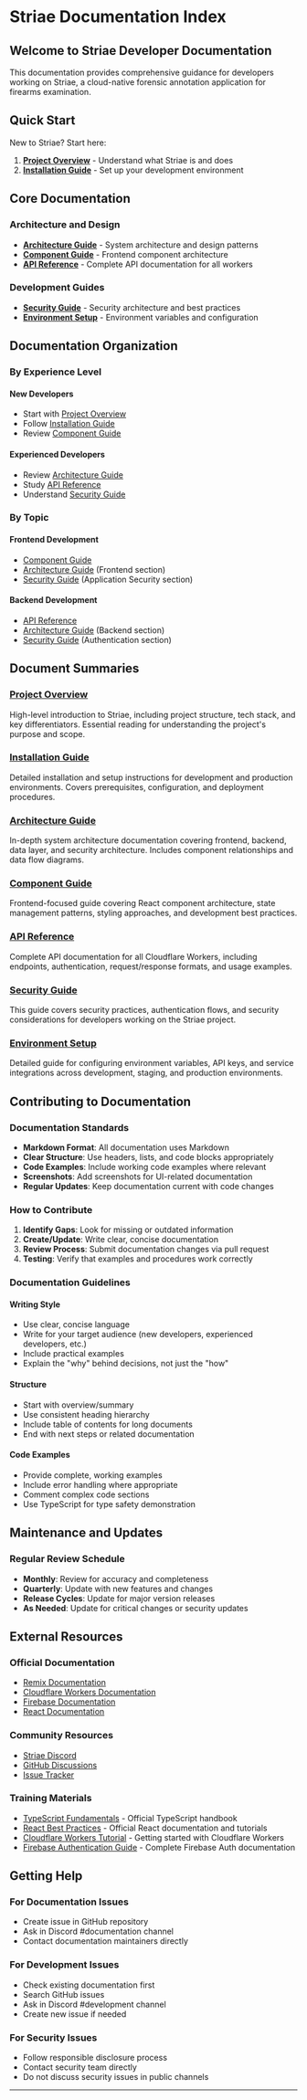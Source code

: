 # Striae Documentation Index

## Welcome to Striae Developer Documentation

This documentation provides comprehensive guidance for developers working on Striae, a cloud-native forensic annotation application for firearms examination.

## Quick Start

New to Striae? Start here:

1. **[Project Overview](https://docs.stephenjlu.com/docs-stephenjlu/striae-overview/striae-overview)** - Understand what Striae is and does
2. **[Installation Guide](https://docs.stephenjlu.com/docs-stephenjlu/striae-overview/striae-installation-guide)** - Set up your development environment

## Core Documentation

### Architecture and Design

- **[Architecture Guide](https://docs.stephenjlu.com/docs-stephenjlu/striae-overview/striae-overview/striae-architecture-guide)** - System architecture and design patterns
- **[Component Guide](https://docs.stephenjlu.com/docs-stephenjlu/striae-overview/striae-overview/striae-component-guide)** - Frontend component architecture
- **[API Reference](https://docs.stephenjlu.com/docs-stephenjlu/striae-overview/striae-overview/striae-api-reference)** - Complete API documentation for all workers

### Development Guides

- **[Security Guide](https://docs.stephenjlu.com/docs-stephenjlu/striae-overview/striae-overview/striae-security-guide)** - Security architecture and best practices
- **[Environment Setup](https://docs.stephenjlu.com/docs-stephenjlu/striae-overview/striae-installation-guide/environment-variables-setup)** - Environment variables and configuration

## Documentation Organization

### By Experience Level

#### New Developers
- Start with [Project Overview](https://docs.stephenjlu.com/docs-stephenjlu/striae-overview/striae-overview)
- Follow [Installation Guide](https://docs.stephenjlu.com/docs-stephenjlu/striae-overview/striae-installation-guide)
- Review [Component Guide](https://docs.stephenjlu.com/docs-stephenjlu/striae-overview/striae-overview/striae-component-guide)

#### Experienced Developers
- Review [Architecture Guide](https://docs.stephenjlu.com/docs-stephenjlu/striae-overview/striae-overview/striae-architecture-guide)
- Study [API Reference](https://docs.stephenjlu.com/docs-stephenjlu/striae-overview/striae-overview/striae-api-reference)
- Understand [Security Guide](https://docs.stephenjlu.com/docs-stephenjlu/striae-overview/striae-overview/striae-security-guide)

### By Topic

#### Frontend Development
- [Component Guide](https://docs.stephenjlu.com/docs-stephenjlu/striae-overview/striae-overview/striae-component-guide)
- [Architecture Guide](https://docs.stephenjlu.com/docs-stephenjlu/striae-overview/striae-overview/striae-architecture-guide) (Frontend section)
- [Security Guide](https://docs.stephenjlu.com/docs-stephenjlu/striae-overview/striae-overview/striae-security-guide) (Application Security section)

#### Backend Development
- [API Reference](https://docs.stephenjlu.com/docs-stephenjlu/striae-overview/striae-overview/striae-api-reference)
- [Architecture Guide](https://docs.stephenjlu.com/docs-stephenjlu/striae-overview/striae-overview/striae-architecture-guide) (Backend section)
- [Security Guide](https://docs.stephenjlu.com/docs-stephenjlu/striae-overview/striae-overview/striae-security-guide) (Authentication section)

## Document Summaries

### [Project Overview](https://docs.stephenjlu.com/docs-stephenjlu/striae-overview/striae-overview)
High-level introduction to Striae, including project structure, tech stack, and key differentiators. Essential reading for understanding the project's purpose and scope.

### [Installation Guide](https://docs.stephenjlu.com/docs-stephenjlu/striae-overview/striae-installation-guide)
Detailed installation and setup instructions for development and production environments. Covers prerequisites, configuration, and deployment procedures.

### [Architecture Guide](https://docs.stephenjlu.com/docs-stephenjlu/striae-overview/striae-overview/striae-architecture-guide)
In-depth system architecture documentation covering frontend, backend, data layer, and security architecture. Includes component relationships and data flow diagrams.

### [Component Guide](https://docs.stephenjlu.com/docs-stephenjlu/striae-overview/striae-overview/striae-component-guide)
Frontend-focused guide covering React component architecture, state management patterns, styling approaches, and development best practices.

### [API Reference](https://docs.stephenjlu.com/docs-stephenjlu/striae-overview/striae-overview/striae-api-reference)
Complete API documentation for all Cloudflare Workers, including endpoints, authentication, request/response formats, and usage examples.

### [Security Guide](https://docs.stephenjlu.com/docs-stephenjlu/striae-overview/striae-overview/striae-security-guide)
This guide covers security practices, authentication flows, and security considerations for developers working on the Striae project.

### [Environment Setup](https://docs.stephenjlu.com/docs-stephenjlu/striae-overview/striae-installation-guide/environment-variables-setup)
Detailed guide for configuring environment variables, API keys, and service integrations across development, staging, and production environments.

## Contributing to Documentation

### Documentation Standards

- **Markdown Format**: All documentation uses Markdown
- **Clear Structure**: Use headers, lists, and code blocks appropriately
- **Code Examples**: Include working code examples where relevant
- **Screenshots**: Add screenshots for UI-related documentation
- **Regular Updates**: Keep documentation current with code changes

### How to Contribute

1. **Identify Gaps**: Look for missing or outdated information
2. **Create/Update**: Write clear, concise documentation
3. **Review Process**: Submit documentation changes via pull request
4. **Testing**: Verify that examples and procedures work correctly

### Documentation Guidelines

#### Writing Style
- Use clear, concise language
- Write for your target audience (new developers, experienced developers, etc.)
- Include practical examples
- Explain the "why" behind decisions, not just the "how"

#### Structure
- Start with overview/summary
- Use consistent heading hierarchy
- Include table of contents for long documents
- End with next steps or related documentation

#### Code Examples
- Provide complete, working examples
- Include error handling where appropriate
- Comment complex code sections
- Use TypeScript for type safety demonstration

## Maintenance and Updates

### Regular Review Schedule

- **Monthly**: Review for accuracy and completeness
- **Quarterly**: Update with new features and changes
- **Release Cycles**: Update for major version releases
- **As Needed**: Update for critical changes or security updates

## External Resources

### Official Documentation
- [Remix Documentation](https://remix.run/docs)
- [Cloudflare Workers Documentation](https://developers.cloudflare.com/workers/)
- [Firebase Documentation](https://firebase.google.com/docs)
- [React Documentation](https://react.dev)

### Community Resources
- [Striae Discord](https://discord.gg/ESUPhTPwHx)
- [GitHub Discussions](https://github.com/striae-org/striae/discussions)
- [Issue Tracker](https://github.com/striae-org/striae/issues)

### Training Materials
- [TypeScript Fundamentals](https://www.typescriptlang.org/docs/handbook/intro.html) - Official TypeScript handbook
- [React Best Practices](https://react.dev/learn) - Official React documentation and tutorials
- [Cloudflare Workers Tutorial](https://developers.cloudflare.com/workers/get-started/) - Getting started with Cloudflare Workers
- [Firebase Authentication Guide](https://firebase.google.com/docs/auth) - Complete Firebase Auth documentation

## Getting Help

### For Documentation Issues
- Create issue in GitHub repository
- Ask in Discord #documentation channel
- Contact documentation maintainers directly

### For Development Issues
- Check existing documentation first
- Search GitHub issues
- Ask in Discord #development channel
- Create new issue if needed

### For Security Issues
- Follow responsible disclosure process
- Contact security team directly
- Do not discuss security issues in public channels

---

